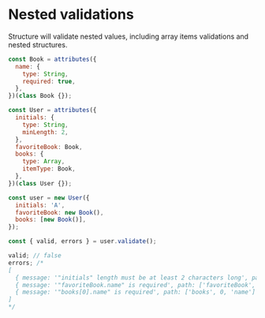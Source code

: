 # Nested validations

Structure will validate nested values, including array items validations and nested structures.

```javascript
const Book = attributes({
  name: {
    type: String,
    required: true,
  },
})(class Book {});

const User = attributes({
  initials: {
    type: String,
    minLength: 2,
  },
  favoriteBook: Book,
  books: {
    type: Array,
    itemType: Book,
  },
})(class User {});

const user = new User({
  initials: 'A',
  favoriteBook: new Book(),
  books: [new Book()],
});

const { valid, errors } = user.validate();

valid; // false
errors; /*
[
  { message: '"initials" length must be at least 2 characters long', path: ['initials'] },
  { message: '"favoriteBook.name" is required', path: ['favoriteBook', 'name'] },
  { message: '"books[0].name" is required', path: ['books', 0, 'name'] }
]
*/
```
